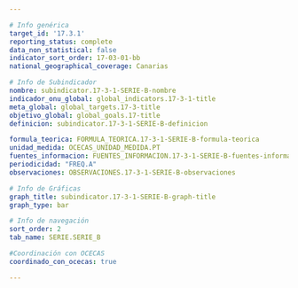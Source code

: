 ```yaml
---

# Info genérica
target_id: '17.3.1'
reporting_status: complete
data_non_statistical: false
indicator_sort_order: 17-03-01-bb
national_geographical_coverage: Canarias

# Info de Subindicador
nombre: subindicator.17-3-1-SERIE-B-nombre
indicador_onu_global: global_indicators.17-3-1-title
meta_global: global_targets.17-3-title
objetivo_global: global_goals.17-title
definicion: subindicator.17-3-1-SERIE-B-definicion

formula_teorica: FORMULA_TEORICA.17-3-1-SERIE-B-formula-teorica
unidad_medida: OCECAS_UNIDAD_MEDIDA.PT
fuentes_informacion: FUENTES_INFORMACION.17-3-1-SERIE-B-fuentes-informacion
periodicidad: "FREQ.A"
observaciones: OBSERVACIONES.17-3-1-SERIE-B-observaciones

# Info de Gráficas
graph_title: subindicator.17-3-1-SERIE-B-graph-title
graph_type: bar

# Info de navegación
sort_order: 2
tab_name: SERIE.SERIE_B

#Coordinación con OCECAS
coordinado_con_ocecas: true

---
```

